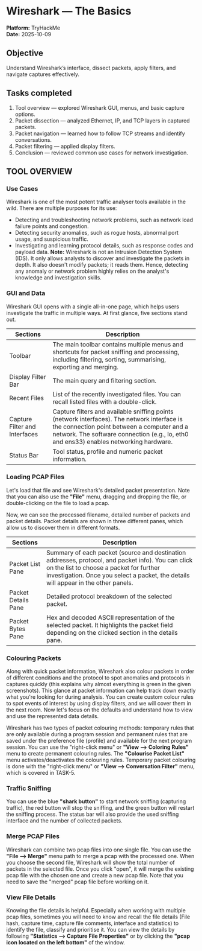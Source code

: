 # Wireshark — The Basics

**Platform:** TryHackMe  
**Date:** 2025-10-09

## Objective
Understand Wireshark’s interface, dissect packets, apply filters, and navigate captures effectively.

## Tasks completed
1. Tool overview — explored Wireshark GUI, menus, and basic capture options.
2. Packet dissection — analyzed Ethernet, IP, and TCP layers in captured packets.
3. Packet navigation — learned how to follow TCP streams and identify conversations.
4. Packet filtering — applied display filters.
5. Conclusion — reviewed common use cases for network investigation.

## TOOL OVERVIEW

### Use Cases

Wireshark is one of the most potent traffic analyser tools available in the wild. There are multiple purposes for its use:

- Detecting and troubleshooting network problems, such as network load failure points and congestion.
- Detecting security anomalies, such as rogue hosts, abnormal port usage, and suspicious traffic.
- Investigating and learning protocol details, such as response codes and payload data. 
**Note:** Wireshark is not an Intrusion Detection System (IDS). It only allows analysts to discover and investigate the packets in depth. It also doesn't modify packets; it reads them. Hence, detecting any anomaly or network problem highly relies on the analyst's knowledge and investigation skills.

### GUI and Data

Wireshark GUI opens with a single all-in-one page, which helps users investigate the traffic in multiple ways. At first glance, five sections stand out.

| Sections | Description |
|-------------|----------------|
| Toolbar |	The main toolbar contains multiple menus and shortcuts for packet sniffing and processing, including filtering, sorting, summarising, exporting and merging. |
| Display Filter Bar | The main query and filtering section. |
| Recent Files | List of the recently investigated files. You can recall listed files with a double-click. |
| Capture Filter and Interfaces	| Capture filters and available sniffing points (network interfaces).  The network interface is the connection point between a computer and a network. The software connection (e.g., lo, eth0 and ens33) enables networking hardware. |
| Status Bar |	Tool status, profile and numeric packet information. |

### Loading PCAP Files

Let's load that file and see Wireshark's detailed packet presentation. Note that you can also use the **"File"** menu, dragging and dropping the file, or double-clicking on the file to load a pcap.

Now, we can see the processed filename, detailed number of packets and packet details. Packet details are shown in three different panes, which allow us to discover them in different formats. 

| Sections | Description |
|-------------|----------------|
| Packet List Pane | Summary of each packet (source and destination addresses, protocol, and packet info). You can click on the list to choose a packet for further investigation. Once you select a packet, the details will appear in the other panels. |
| Packet Details Pane |Detailed protocol breakdown of the selected packet. |
| Packet Bytes Pane | Hex and decoded ASCII representation of the selected packet. It highlights the packet field depending on the clicked section in the details pane. | 

### Colouring Packets

Along with quick packet information, Wireshark also colour packets in order of different conditions and the protocol to spot anomalies and protocols in captures quickly (this explains why almost everything is green in the given screenshots). This glance at packet information can help track down exactly what you're looking for during analysis. You can create custom colour rules to spot events of interest by using display filters, and we will cover them in the next room. Now let's focus on the defaults and understand how to view and use the represented data details.

Wireshark has two types of packet colouring methods: temporary rules that are only available during a program session and permanent rules that are saved under the preference file (profile) and available for the next program session. You can use the "right-click menu" or **"View --> Coloring Rules"** menu to create permanent colouring rules. The **"Colourise Packet List"** menu activates/deactivates the colouring rules. Temporary packet colouring is done with the "right-click menu" or **"View --> Conversation Filter"** menu, which is covered in TASK-5.

### Traffic Sniffing

You can use the blue **"shark button"** to start network sniffing (capturing traffic), the red button will stop the sniffing, and the green button will restart the sniffing process. The status bar will also provide the used sniffing interface and the number of collected packets.

### Merge PCAP Files

Wireshark can combine two pcap files into one single file. You can use the **"File --> Merge"** menu path to merge a pcap with the processed one. When you choose the second file, Wireshark will show the total number of packets in the selected file. Once you click "open", it will merge the existing pcap file with the chosen one and create a new pcap file. Note that you need to save the "merged" pcap file before working on it.

### View File Details

Knowing the file details is helpful. Especially when working with multiple pcap files, sometimes you will need to know and recall the file details (File hash, capture time, capture file comments, interface and statistics) to identify the file, classify and prioritise it. You can view the details by following **"Statistics --> Capture File Properties"** or by clicking the **"pcap icon located on the left bottom"** of the window.

